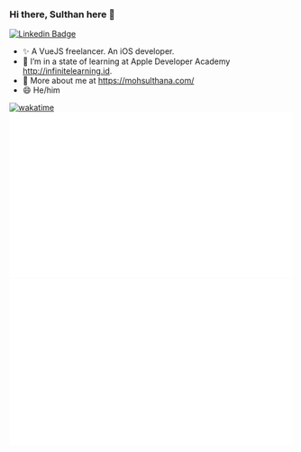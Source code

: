 ### Hi there, Sulthan here 👋
[![Linkedin Badge](https://img.shields.io/badge/-LinkedIn-0e76a8?style=flat-square&logo=Linkedin&logoColor=white)](https://www.linkedin.com/in/mohsulthana/)

- ✨ A VueJS freelancer. An iOS developer.
- 🔭 I’m in a state of learning at Apple Developer Academy http://infinitelearning.id.
- 💬 More about me at https://mohsulthana.com/
- 😄 He/him

[![wakatime](https://wakatime.com/badge/github/miftahjuanda/Macro-Project.svg)](https://wakatime.com/badge/github/miftahjuanda/Macro-Project)
![](https://github.com/mohsulthana/github-stats/blob/master/generated/overview.svg)
![](https://github.com/mohsulthana/github-stats/blob/master/generated/languages.svg)
<!--
**mohsulthana/mohsulthana** is a ✨ _special_ ✨ repository because its `README.md` (this file) appears on your GitHub profile.

Here are some ideas to get you started:

- 🔭 I’m currently working on ...
- 🌱 I’m currently learning ...
- 👯 I’m looking to collaborate on ...
- 🤔 I’m looking for help with ...
- 💬 Ask me about ...
- 📫 How to reach me: ...
- 😄 Pronouns: ...
- ⚡ Fun fact: ...
-->
